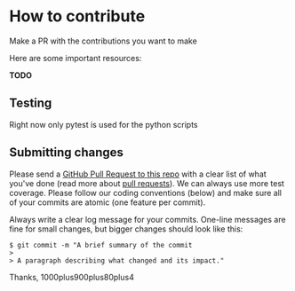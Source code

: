 # How to contribute

Make a PR with the contributions you want to make 

Here are some important resources:

**TODO**

## Testing

Right now only pytest is used for the python scripts

## Submitting changes

Please send a [GitHub Pull Request to this repo](https://github.com/1000plus900plus40plus8/darknet-resources/pulls) with a clear list of what you've done (read more about [pull requests](http://help.github.com/pull-requests/)).  We can always use more test coverage. Please follow our coding conventions (below) and make sure all of your commits are atomic (one feature per commit).

Always write a clear log message for your commits. One-line messages are fine for small changes, but bigger changes should look like this:

    $ git commit -m "A brief summary of the commit
    > 
    > A paragraph describing what changed and its impact."


Thanks,
1000plus900plus80plus4